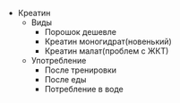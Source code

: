 - Креатин
	- Виды
		- Порошок дешевле
		- Креатин моногидрат(новенький)
		- Креатин малат(проблем с ЖКТ)
	- Употребление
		- После тренировки
		- После еды
		- Потребление в воде